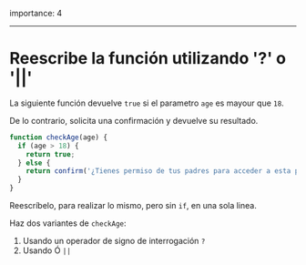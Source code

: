 importance: 4

---

# Reescribe la función utilizando '?' o '||'

La siguiente función devuelve `true` si el parametro `age` es mayour que `18`.

De lo contrario, solicita una confirmación y devuelve su resultado.

```js
function checkAge(age) {
  if (age > 18) {
    return true;
  } else {
    return confirm('¿Tienes permiso de tus padres para acceder a esta página?');
  }
}
```

Reescríbelo, para realizar lo mismo, pero sin `if`, en una sola linea.

Haz dos variantes de `checkAge`:

1. Usando un operador de signo de interrogación `?`
2. Usando Ó `||`
